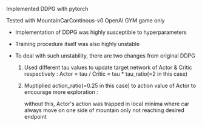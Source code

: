 Implemented DDPG with pytorch

Tested with MountainCarContinous-v0 OpenAI GYM game only

* Implementation of DDPG was highly susceptible to hyperparameters 
* Training procedure itself was also highly unstable

* To deal with such unstability, there are two changes from original DDPG
  1. Used different tau values to update target network of Actor & Critic respectively : Actor = tau / Critic = tau * tau_ratio(=2 in this case)
  2. Muptiplied action_ratio(=0.25 in this case) to action value of Actor to encourage more exploration : 
      
      without this, Actor's action was trapped in local minima where car always move on one side of mountain only not reaching desired endpoint
